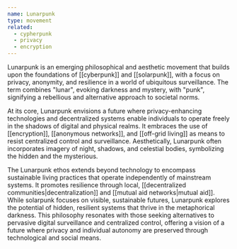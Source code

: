 ```yaml
---
name: Lunarpunk
type: movement
related:
  - cypherpunk
  - privacy
  - encryption
---
```


Lunarpunk is an emerging philosophical and aesthetic movement that builds upon the foundations of [[cyberpunk]] and [[solarpunk]], with a focus on privacy, anonymity, and resilience in a world of ubiquitous surveillance. The term combines "lunar", evoking darkness and mystery, with "punk", signifying a rebellious and alternative approach to societal norms.

At its core, Lunarpunk envisions a future where privacy-enhancing technologies and decentralized systems enable individuals to operate freely in the shadows of digital and physical realms. It embraces the use of [[encryption]], [[anonymous networks]], and [[off-grid living]] as means to resist centralized control and surveillance. Aesthetically, Lunarpunk often incorporates imagery of night, shadows, and celestial bodies, symbolizing the hidden and the mysterious.

The Lunarpunk ethos extends beyond technology to encompass sustainable living practices that operate independently of mainstream systems. It promotes resilience through local, [[decentralized communities|decentralization]] and [[mutual aid networks|mutual aid]]. While solarpunk focuses on visible, sustainable futures, Lunarpunk explores the potential of hidden, resilient systems that thrive in the metaphorical darkness. This philosophy resonates with those seeking alternatives to pervasive digital surveillance and centralized control, offering a vision of a future where privacy and individual autonomy are preserved through technological and social means.
